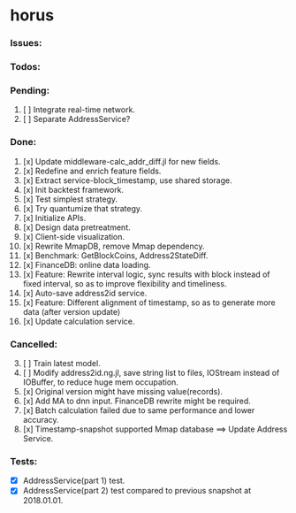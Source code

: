 # horus

### Issues:


### Todos:

### Pending:
1. [ ] Integrate real-time network.
11. [ ] Separate AddressService?

### Done:
1. [x] Update middleware-calc_addr_diff.jl for new fields.
3. [x] Redefine and enrich feature fields.
1. [x] Extract service-block_timestamp, use shared storage.
1. [x] Init backtest framework.
3. [x] Test simplest strategy.
5. [x] Try quantumize that strategy.
15. [x] Initialize APIs.
3. [x] Design data pretreatment.
3. [x] Client-side visualization.
1. [x] Rewrite MmapDB, remove Mmap dependency.
1. [x] Benchmark: GetBlockCoins, Address2StateDiff.
5. [x] FinanceDB: online data loading.
5. [x] Feature: Rewrite interval logic, sync results with block instead of fixed interval, so as to improve flexibility and timeliness.
5. [x] Auto-save address2id service.
7. [x] Feature: Different alignment of timestamp, so as to generate more data (after version update)
1. [x] Update calculation service.

### Cancelled:
3. [ ] Train latest model.
5. [ ] Modify address2id.ng.jl, save string list to files, IOStream instead of IOBuffer, to reduce huge mem occupation.
7. [x] Original version might have missing value(records).
9. [x] Add MA to dnn input. FinanceDB rewrite might be required.
5. [x] Batch calculation failed due to same performance and lower accuracy.
3. [x] Timestamp-snapshot supported Mmap database ==> Update Address Service.

### Tests:
- [x] AddressService(part 1) test.
- [x] AddressService(part 2) test compared to previous snapshot at 2018.01.01.

